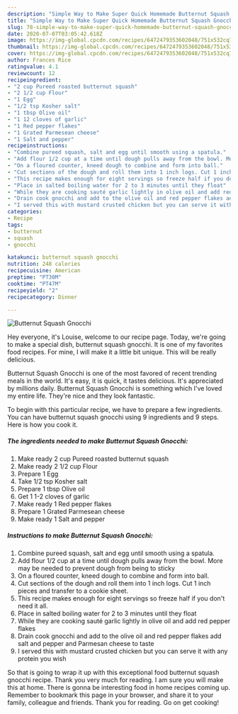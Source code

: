 ```yaml
---
description: "Simple Way to Make Super Quick Homemade Butternut Squash Gnocchi"
title: "Simple Way to Make Super Quick Homemade Butternut Squash Gnocchi"
slug: 78-simple-way-to-make-super-quick-homemade-butternut-squash-gnocchi
date: 2020-07-07T03:05:42.618Z
image: https://img-global.cpcdn.com/recipes/6472479353602048/751x532cq70/butternut-squash-gnocchi-recipe-main-photo.jpg
thumbnail: https://img-global.cpcdn.com/recipes/6472479353602048/751x532cq70/butternut-squash-gnocchi-recipe-main-photo.jpg
cover: https://img-global.cpcdn.com/recipes/6472479353602048/751x532cq70/butternut-squash-gnocchi-recipe-main-photo.jpg
author: Frances Rice
ratingvalue: 4.1
reviewcount: 12
recipeingredient:
- "2 cup Pureed roasted butternut squash"
- "2 1/2 cup Flour"
- "1 Egg"
- "1/2 tsp Kosher salt"
- "1 tbsp Olive oil"
- "1 12 cloves of garlic"
- "1 Red pepper flakes"
- "1 Grated Parmesean cheese"
- "1 Salt and pepper"
recipeinstructions:
- "Combine pureed squash, salt and egg until smooth using a spatula."
- "Add flour 1/2 cup at a time until dough pulls away from the bowl. More may be needed to prevent dough from being to sticky"
- "On a floured counter, kneed dough to combine and form into ball."
- "Cut sections of the dough and roll them into 1 inch logs. Cut 1 inch pieces and transfer to a cookie sheet."
- "This recipe makes enough for eight servings so freeze half if you don&#39;t need it all."
- "Place in salted boiling water for 2 to 3 minutes until they float"
- "While they are cooking sauté garlic lightly in olive oil and add red pepper flakes"
- "Drain cook gnocchi and add to the olive oil and red pepper flakes add salt and pepper and Parmesan cheese to taste"
- "I served this with mustard crusted chicken but you can serve it with any protein you wish"
categories:
- Recipe
tags:
- butternut
- squash
- gnocchi

katakunci: butternut squash gnocchi 
nutrition: 248 calories
recipecuisine: American
preptime: "PT30M"
cooktime: "PT47M"
recipeyield: "2"
recipecategory: Dinner

---
```



![Butternut Squash Gnocchi](https://img-global.cpcdn.com/recipes/6472479353602048/751x532cq70/butternut-squash-gnocchi-recipe-main-photo.jpg)

Hey everyone, it's Louise, welcome to our recipe page. Today, we're going to make a special dish, butternut squash gnocchi. It is one of my favorites food recipes. For mine, I will make it a little bit unique. This will be really delicious.



Butternut Squash Gnocchi is one of the most favored of recent trending meals in the world. It's easy, it is quick, it tastes delicious. It's appreciated by millions daily. Butternut Squash Gnocchi is something which I've loved my entire life. They're nice and they look fantastic.


To begin with this particular recipe, we have to prepare a few ingredients. You can have butternut squash gnocchi using 9 ingredients and 9 steps. Here is how you cook it.

<!--inarticleads1-->

##### The ingredients needed to make Butternut Squash Gnocchi:

1. Make ready 2 cup Pureed roasted butternut squash
1. Make ready 2 1/2 cup Flour
1. Prepare 1 Egg
1. Take 1/2 tsp Kosher salt
1. Prepare 1 tbsp Olive oil
1. Get 1 1-2 cloves of garlic
1. Make ready 1 Red pepper flakes
1. Prepare 1 Grated Parmesean cheese
1. Make ready 1 Salt and pepper




<!--inarticleads2-->

##### Instructions to make Butternut Squash Gnocchi:

1. Combine pureed squash, salt and egg until smooth using a spatula.
1. Add flour 1/2 cup at a time until dough pulls away from the bowl. More may be needed to prevent dough from being to sticky
1. On a floured counter, kneed dough to combine and form into ball.
1. Cut sections of the dough and roll them into 1 inch logs. Cut 1 inch pieces and transfer to a cookie sheet.
1. This recipe makes enough for eight servings so freeze half if you don&#39;t need it all.
1. Place in salted boiling water for 2 to 3 minutes until they float
1. While they are cooking sauté garlic lightly in olive oil and add red pepper flakes
1. Drain cook gnocchi and add to the olive oil and red pepper flakes add salt and pepper and Parmesan cheese to taste
1. I served this with mustard crusted chicken but you can serve it with any protein you wish




So that is going to wrap it up with this exceptional food butternut squash gnocchi recipe. Thank you very much for reading. I am sure you will make this at home. There is gonna be interesting food in home recipes coming up. Remember to bookmark this page in your browser, and share it to your family, colleague and friends. Thank you for reading. Go on get cooking!

